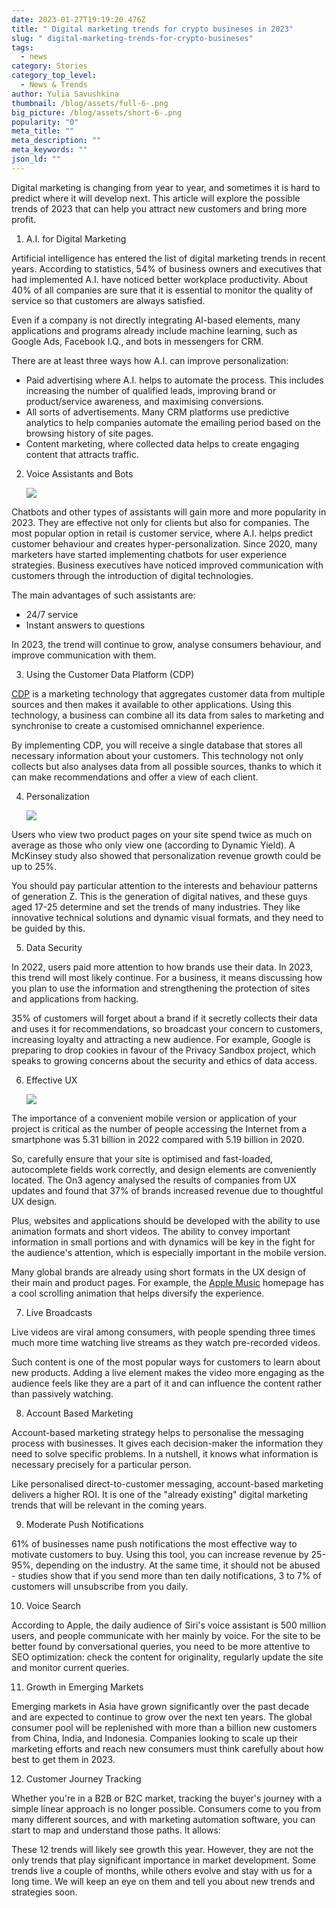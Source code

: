 ```yaml
---
date: 2023-01-27T19:19:20.476Z
title: " Digital marketing trends for crypto busineses in 2023"
slug: " digital-marketing-trends-for-crypto-busineses"
tags:
  - news
category: Stories
category_top_level:
  - News & Trends
author: Yulia Savushkina
thumbnail: /blog/assets/full-6-.png
big_picture: /blog/assets/short-6-.png
popularity: "0"
meta_title: ""
meta_description: ""
meta_keywords: ""
json_ld: ""
---
```

Digital marketing is changing from year to year, and sometimes it is hard to predict where it will develop next. This article will explore the possible trends of 2023 that can help you attract new customers and bring more profit. 

1. A.I. for Digital Marketing

Artificial intelligence has entered the list of digital marketing trends in recent years. According to statistics, 54% of business owners and executives that had implemented A.I. have noticed better workplace productivity. About 40% of all companies are sure that it is essential to monitor the quality of service so that customers are always satisfied.

Even if a company is not directly integrating AI-based elements, many applications and programs already include machine learning, such as Google Ads, Facebook I.Q., and bots in messengers for CRM.

There are at least three ways how A.I. can improve personalization:

* Paid advertising where A.I. helps to automate the process. This includes increasing the number of qualified leads, improving brand or product/service awareness, and maximising conversions.
* All sorts of advertisements. Many CRM platforms use predictive analytics to help companies automate the emailing period based on the browsing history of site pages.
* Content marketing, where collected data helps to create engaging content that attracts traffic.

2. Voice Assistants and Bots

   ![](/blog/assets/1.png)

Chatbots and other types of assistants will gain more and more popularity in 2023. They are effective not only for clients but also for companies. The most popular option in retail is customer service, where A.I. helps predict customer behaviour and creates hyper-personalization. Since 2020, many marketers have started implementing chatbots for user experience strategies. Business executives have noticed improved communication with customers through the introduction of digital technologies.

The main advantages of such assistants are:

* 24/7 service
* Instant answers to questions

In 2023, the trend will continue to grow, analyse consumers behaviour, and improve communication with them.

3. Using the Customer Data Platform (CDP)

[CDP](https://www.oracle.com/cx/customer-data-platform/what-is-cdp/) is a marketing technology that aggregates customer data from multiple sources and then makes it available to other applications. Using this technology, a business can combine all its data from sales to marketing and synchronise to create a customised omnichannel experience.

By implementing CDP, you will receive a single database that stores all necessary information about your customers. This technology not only collects but also analyses data from all possible sources, thanks to which it can make recommendations and offer a view of each client. 

4. Personalization 

   ![](/blog/assets/2.png)

Users who view two product pages on your site spend twice as much on average as those who only view one (according to Dynamic Yield). A McKinsey study also showed that personalization revenue growth could be up to 25%.

You should pay particular attention to the interests and behaviour patterns of generation Z. This is the generation of digital natives, and these guys aged 17-25 determine and set the trends of many industries. They like innovative technical solutions and dynamic visual formats, and they need to be guided by this.

5. Data Security 

In 2022, users paid more attention to how brands use their data. In 2023, this trend will most likely continue. For a business, it means discussing how you plan to use the information and strengthening the protection of sites and applications from hacking. 

35% of customers will forget about a brand if it secretly collects their data and uses it for recommendations, so broadcast your concern to customers, increasing loyalty and attracting a new audience. For example, Google is preparing to drop cookies in favour of the Privacy Sandbox project, which speaks to growing concerns about the security and ethics of data access.

6. Effective UX 

   ![](/blog/assets/3.png)

The importance of a convenient mobile version or application of your project is critical as the number of people accessing the Internet from a smartphone was 5.31 billion in 2022 compared with 5.19 billion in 2020. 

So, carefully ensure that your site is optimised and fast-loaded, autocomplete fields work correctly, and design elements are conveniently located. The On3 agency analysed the results of companies from UX updates and found that 37% of brands increased revenue due to thoughtful UX design.

Plus, websites and applications should be developed with the ability to use animation formats and short videos. The ability to convey important information in small portions and with dynamics will be key in the fight for the audience's attention, which is especially important in the mobile version.

Many global brands are already using short formats in the UX design of their main and product pages. For example, the [Apple Music](https://www.apple.com/apple-music/) homepage has a cool scrolling animation that helps diversify the experience. 

7. Live Broadcasts

Live videos are viral among consumers, with people spending three times much more time watching live streams as they watch pre-recorded videos.

Such content is one of the most popular ways for customers to learn about new products. Adding a live element makes the video more engaging as the audience feels like they are a part of it and can influence the content rather than passively watching.

8. Account Based Marketing

Account-based marketing strategy helps to personalise the messaging process with businesses. It gives each decision-maker the information they need to solve specific problems. In a nutshell, it knows what information is necessary precisely for a particular person. 

Like personalised direct-to-customer messaging, account-based marketing delivers a higher ROI. It is one of the "already existing" digital marketing trends that will be relevant in the coming years.

9. Moderate Push Notifications

61% of businesses name push notifications the most effective way to motivate customers to buy. Using this tool, you can increase revenue by 25-95%, depending on the industry. At the same time, it should not be abused - studies show that if you send more than ten daily notifications, 3 to 7% of customers will unsubscribe from you daily.

10. Voice Search

According to Apple, the daily audience of Siri's voice assistant is 500 million users, and people communicate with her mainly by voice. For the site to be better found by conversational queries, you need to be more attentive to SEO optimization: check the content for originality, regularly update the site and monitor current queries. 

11. Growth in Emerging Markets

Emerging markets in Asia have grown significantly over the past decade and are expected to continue to grow over the next ten years. The global consumer pool will be replenished with more than a billion new customers from China, India, and Indonesia. Companies looking to scale up their marketing efforts and reach new consumers must think carefully about how best to get them in 2023.

12. Customer Journey Tracking

Whether you're in a B2B or B2C market, tracking the buyer's journey with a simple linear approach is no longer possible. Consumers come to you from many different sources, and with marketing automation software, you can start to map and understand those paths. It allows:

These 12 trends will likely see growth this year. However, they are not the only trends that play significant importance in market development. Some trends live a couple of months, while others evolve and stay with us for a long time. We will keep an eye on them and tell you about new trends and strategies soon.